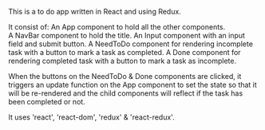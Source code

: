 This is a to do app written in React and using Redux.

It consist of:
  An App component to hold all the other components.<br>
  A NavBar component to hold the title.
  An Input component with an input field and submit button.
  A NeedToDo component for rendering incomplete task with a button
    to mark a task as completed.
  A Done component for rendering completed task with a button to
    mark a task as incomplete.

When the buttons on the NeedToDo & Done components are clicked, it
 triggers an update function on the App component to set the state so
 that it will be re-rendered and the child components will reflect if
 the task has been completed or not.

 It uses 'react', 'react-dom', 'redux' & 'react-redux'.
